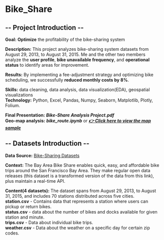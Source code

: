 # Bike_Share

## -- Project Introduction --

**Goal:** **Optimize** the profitability of the bike-sharing system

**Description:** This project analyzes bike-sharing system datasets from August 29, 2013, to August 31, 2015. Me and the other two members analyze the **user profile**, **bike unavailable frequency**, and **operational status** to identify areas for improvement. 

**Results:** By implementing a fee-adjustment strategy and optimizing bike scheduling, we successfully **reduced monthly costs by 8%**. 

**Skills:** data cleaning,  data analysis,  data visualization(EDA),  geospatial visualizations  
**Technology:** Python,  Excel,  Pandas,  Numpy,  Seaborn,  Matplotlib,  Plotly,  Folium.  

**Final Presentation:** ***Bike-Share Analysis Project.pdf***  
**Geo-map analysis:** ***bike_route.ipynb*** or [***👉 Click here to view the map sample***](https://arica-ee.github.io/Bike_Share/hot_route_sample.html)  

## -- Datasets Introduction -- 

**Data Source:** [Bike-Sharing Datasets](https://www.kaggle.com/datasets/benhamner/sf-bay-area-bike-share "link")  

**Context:**  The Bay Area Bike Share enables quick, easy, and affordable bike trips around the San Francisco Bay Area. They make regular open data releases (this dataset is a transformed version of the data from this link), plus maintain a real-time API.  

**Content(4 datasets):** The dataset spans from August 29, 2013, to August 31, 2015, and includes 70 stations distributed across five cities.    
**station.csv** - Contains data that represents a station where users can pickup or return bikes.  
**status.csv** - data about the number of bikes and docks available for given station and minute.  
**trips.csv** - Data about individual bike trips.  
**weather.csv** - Data about the weather on a specific day for certain zip codes.  
